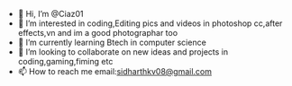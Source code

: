 - 👋 Hi, I’m @Ciaz01
- 👀 I’m interested in coding,Editing pics and videos in photoshop cc,after effects,vn and im a good photographar too
- 🌱 I’m currently learning Btech in computer science
- 💞️ I’m looking to collaborate on new ideas and projects in coding,gaming,fiming etc
- 📫 How to reach me email:sidharthkv08@gmail.com


